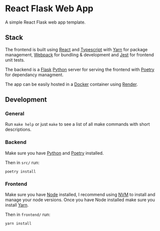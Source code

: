 # React Flask Web App

A simple React Flask web app template.

## Stack

The frontend is built using [React](https://reactjs.org/) and [Typescript](https://www.typescriptlang.org/) with [Yarn](https://classic.yarnpkg.com/lang/en/) for package management, [Webpack](https://webpack.js.org/) for bundling & development and [Jest](https://jestjs.io/) for frontend unit tests.

The backend is a [Flask](https://flask.palletsprojects.com/en/2.2.x/) [Python](https://www.python.org/)  server for serving the frontend with [Poetry](https://python-poetry.org/) for dependancy managment.

The app can be easily hosted in a [Docker](https://docs.docker.com/) container using [Render](https://render.com/).

## Development

### General

Run `make help` or just `make` to see a list of all make commands with short descriptions.

### Backend

Make sure you have [Python](https://www.python.org/) and [Poetry](https://python-poetry.org/) installed.

Then in `src/` run:

`poetry install`

### Frontend

Make sure you have [Node](https://nodejs.org/en) installed, I recommend using [NVM](https://github.com/nvm-sh/nvm#installing-and-updating) to install and manage your node versions. Once you have Node installed make sure you install [Yarn](https://classic.yarnpkg.com/lang/en/).

Then in `frontend/` run:

`yarn install`
